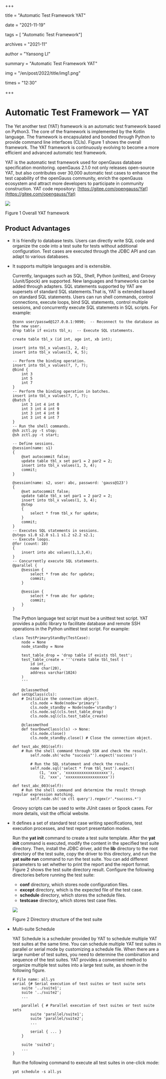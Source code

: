 +++

title = "Automatic Test Framework  YAT"

date = "2021-11-19"

tags = \[ "Automatic Test Framework"\]

archives = "2021-11"

author = "Yansong LI"

summary = "Automatic Test Framework  YAT"

img = "/en/post/2022/title/img1.png"

times = "12:30"

+++

# Automatic Test Framework — YAT<a name="ZH-CN_TOPIC_0000001251306643"></a>

The Yet another test \(YAT\) framework is an automatic test framework based on Python3. The core of the framework is implemented by the Kotlin language. The framework is encapsulated and bonded through Python to provide command line interfaces \(CLIs\). Figure 1 shows the overall framework. The YAT framework is continuously evolving to become a more efficient and advanced automatic test framework.

YAT is the automatic test framework used for openGauss database specification monitoring. openGauss 2.1.0 not only releases open-source YAT, but also contributes over 30,000 automatic test cases to enhance the test capability of the openGauss community, enrich the openGauss ecosystem and attract more developers to participate in community construction. YAT code repository:  [https://gitee.com/opengauss/Yat](https://gitee.com/opengauss/Yat)

![](figures/zh-cn_image_0000001206146876.jpg)

Figure 1 Overall YAT framework

## Product Advantages<a name="section16650123518161"></a>

-   It is friendly to database tests. Users can directly write SQL code and organize the code into a test suite for tests without additional configuration. Test cases are executed through the JDBC API and can adapt to various databases.
-   It supports multiple languages and is extensible.

    Currently, languages such as SQL, Shell, Python \(unittes\), and Groovy \(Junit/Spock\) are supported. New languages and frameworks can be added through adapters. SQL statements supported by YAT are supersets of standard SQL statements.That is, YAT is extended based on standard SQL statements. Users can run shell commands, control connections, execute loops, bind SQL statements, control multiple sessions, and concurrently execute SQL statements in SQL scripts. For example:

    ```
    @conn user/passwd@127.0.0.1:9090;  -- Reconnect to the database as the new user.
    drop table if exists tbl_x;  -- Execute SQL statements.
     
    create table tbl_x (id int, age int, xb int);
     
    insert into tbl_x values(1, 2, 4);
    insert into tbl_x values(3, 4, 5);
     
    -- Perform the binding operation.
    insert into tbl_x values(?, ?, ?);
    @bind {
        int 3
        int 5
        int 7
    }
    -- Perform the binding operation in batches.
    insert into tbl_x values(?, ?, ?);
    @batch {
        int 3 int 4 int 0
        int 3 int 4 int 9
        int 3 int 4 int 8
        int 3 int 4 int 7
    }
    -- Run the shell commands.
    @sh zctl.py -t stop;
    @sh zctl.py -t start;
     
    -- Define sessions.
    @session(name: s1)
    {
        @set autocommit false;
        update table tbl_x set par1 = 2 par2 = 2;
        insert into tbl_x values(1, 3, 4);
        commit;
    }
     
    @session(name: s2, user: abc, password: 'gauss@123')
    {
        @set autocommit false;
        update table tbl_x set par1 = 2 par2 = 2;
        insert into tbl_x values(1, 3, 4);
        @step
        {
            select * from tbl_x for update;
        }
        commit;
    }
    -- Executes SQL statements in sessions.
    @steps s1.0 s2.0 s1.1 s1.2 s2.2 s2.1;
    -- Execute loops.
    @for (count: 10)
    {
        insert into abc values(1,1,3,4);
    }
    -- Concurrently execute SQL statements.
    @parallel {
        @session {
            select * from abc for update;
            commit;
        }
     
        @session {
            select * from abc for update;
            commit;
        }
    }
    ```

    The Python language test script must be a unittest test script. YAT provides a public library to facilitate database and remote SSH operations in the Python unittest test script. For example:

    ```
    class TestPrimaryStandby(TestCase):
        node = None
        node_standby = None
     
        test_table_drop = 'drop table if exists tbl_test';
        test_table_create = '''create table tbl_test (
            id int,
            name char(20),
            address varchar(1024)
        )
        '''
     
        @classmethod
    def setUpClass(cls):
        # Initialize the connection object.
            cls.node = Node(node='primary')
            cls.node_standby = Node(node='standby')
            cls.node.sql(cls.test_table_drop)
            cls.node.sql(cls.test_table_create)
     
        @classmethod
        def tearDownClass(cls) -> None:
            cls.node.close()
            cls.node_standby.close() # Close the connection object.
     
    def test_abc_001(self):
        # Run the shell command through SSH and check the result.
            self.node.sh('echo "success"').expect('success')
     
            # Run the SQL statement and check the result.
            self.node.sql('select * from tbl_test').expect(
                (1, 'xxx', 'xxxxxxxxxxxxxxxxxxx'),
                (2, 'xxx', 'xxxxxxxxxxxxxxxxxxx'))
     
    def test_abc_003(self):
        # Run the shell command and determine the result through regular expression matching.
            self.node.sh('cm ctl query').regex(r'.*success.*')
    ```

    Groovy scripts can be used to write JUnit cases or Spock cases. For more details, visit the official website.

-   It defines a set of standard test case writing specifications, test execution processes, and test report presentation modes.

    Run the  **yat init**  command to create a test suite template. After the  **yat init**  command is executed, modify the content in the specified test suite directory. Then, install the JDBC driver, add the  **lib**  directory to the root directory of the test suite, copy the driver to this directory, and run the  **yat suite run**  command to run the test suite. You can add different parameters to set whether to print the report and the report format. Figure 2 shows the test suite directory result. Configure the following directories before running the test suite:

    -   **conf**  directory, which stores node configuration files.
    -   **except**  directory, which is the expected file of the test case.
    -   **schedule**  directory, which stores the schedule files.
    -   **testcase**  directory, which stores test case files.

    ![](figures/zh-cn_image_0000001206626828.jpg)

    Figure 2 Directory structure of the test suite


-   Multi-suite Schedule

    YAT Schedule is a scheduler provided by YAT to schedule multiple YAT test suites at the same time. You can schedule multiple YAT test suites in parallel or serial mode by customizing a schedule file. When there are a large number of test suites, you need to determine the combination and sequence of the test suites. YAT provides a convenient method to organize multiple test suites into a large test suite, as shown in the following figure.

    ```
    # File name: all.ys
    serial {# Serial execution of test suites or test suite sets
        suite '../suite1';
        suite '../suite2';
        ...
        
        parallel { # Parallel execution of test suites or test suite sets
            suite 'parallel/suite1';
            suite 'parallel/suite2';
            ...
            
            serial { ... }
        }
        
        suite 'suite3';
        ...
    }
    ```

    Run the following command to execute all test suites in one-click mode:

    ```
    yat schedule -s all.ys
    ```


